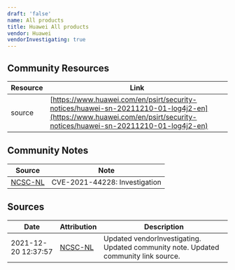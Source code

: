 ```yaml
---
draft: 'false'
name: All products
title: Huawei All products
vendor: Huawei
vendorInvestigating: true
---
```



## Community Resources
| Resource | Link |
| --- | --- |
| source | [https://www.huawei.com/en/psirt/security-notices/huawei-sn-20211210-01-log4j2-en](https://www.huawei.com/en/psirt/security-notices/huawei-sn-20211210-01-log4j2-en) |

## Community Notes
| Source | Note |
| --- | --- |
| [NCSC-NL](https://github.com/NCSC-NL/log4shell/blob/main/software/README.md) | CVE-2021-44228: Investigation </ul> |

## Sources
| Date | Attribution | Description |
| --- | --- | --- |
| 2021-12-20 12:37:57 | [NCSC-NL](https://github.com/NCSC-NL/log4shell/blob/main/software/README.md) | Updated vendorInvestigating. Updated community note. Updated community link source.  |

